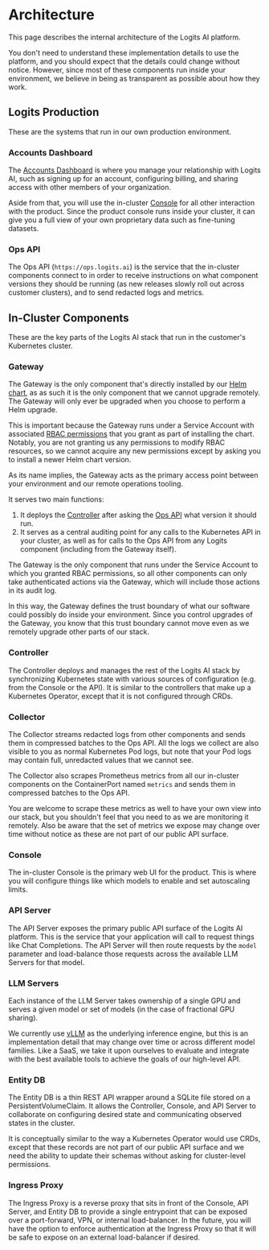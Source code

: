 # Architecture

This page describes the internal architecture of the Logits AI platform.

You don't need to understand these implementation details to use the platform, and you should expect
that the details could change without notice.
However, since most of these components run inside your environment, we believe in being as
transparent as possible about how they work.

## Logits Production

These are the systems that run in our own production environment.

### Accounts Dashboard

The [Accounts Dashboard](https://accounts.logits.ai) is where you manage your relationship with
Logits AI, such as signing up for an account, configuring billing, and sharing access with other
members of your organization.

Aside from that, you will use the in-cluster [Console](#console) for all other interaction with the
product. Since the product console runs inside your cluster, it can give you a full view of your own
proprietary data such as fine-tuning datasets.

### Ops API

The Ops API (`https://ops.logits.ai`) is the service that the in-cluster components connect to
in order to receive instructions on what component versions they should be running
(as new releases slowly roll out across customer clusters), and to send redacted logs and metrics.

## In-Cluster Components

These are the key parts of the Logits AI stack that run in the customer's Kubernetes cluster.

### Gateway

The Gateway is the only component that's directly installed by our [Helm chart](../helm/gateway),
as as such it is the only component that we cannot upgrade remotely.
The Gateway will only ever be upgraded when you choose to perform a Helm upgrade.

This is important because the Gateway runs under a Service Account with associated
[RBAC permissions](../helm/gateway/templates/gateway-rbac.yaml) that you grant as part of installing
the chart. Notably, you are not granting us any permissions to modify RBAC resources, so we cannot
acquire any new permissions except by asking you to install a newer Helm chart version.

As its name implies, the Gateway acts as the primary access point between your environment and our
remote operations tooling.

It serves two main functions:

1. It deploys the [Controller](#controller) after asking the [Ops API](#ops-api) what version it
   should run.
1. It serves as a central auditing point for any calls to the Kubernetes API in your cluster,
   as well as for calls to the Ops API from any Logits component (including from the Gateway itself).

The Gateway is the only component that runs under the Service Account to which you granted RBAC
permissions, so all other components can only take authenticated actions via the Gateway,
which will include those actions in its audit log.

In this way, the Gateway defines the trust boundary of what our software could possibly do inside
your environment. Since you control upgrades of the Gateway, you know that this trust boundary
cannot move even as we remotely upgrade other parts of our stack.

### Controller

The Controller deploys and manages the rest of the Logits AI stack by synchronizing Kubernetes state
with various sources of configuration (e.g. from the Console or the API).
It is similar to the controllers that make up a Kubernetes Operator, except that it is not
configured through CRDs.

### Collector

The Collector streams redacted logs from other components and sends them in compressed batches to
the Ops API. All the logs we collect are also visible to you as normal Kubernetes Pod logs, but note
that your Pod logs may contain full, unredacted values that we cannot see.

The Collector also scrapes Prometheus metrics from all our in-cluster components on the
ContainerPort named `metrics` and sends them in compressed batches to the Ops API.

You are welcome to scrape these metrics as well to have your own view into our stack,
but you shouldn't feel that you need to as we are monitoring it remotely.
Also be aware that the set of metrics we expose may change over time without notice as these are not
part of our public API surface.

### Console

The in-cluster Console is the primary web UI for the product. This is where you will configure
things like which models to enable and set autoscaling limits.

### API Server

The API Server exposes the primary public API surface of the Logits AI platform.
This is the service that your application will call to request things like Chat Completions.
The API Server will then route requests by the `model` parameter and load-balance those requests
across the available LLM Servers for that model.

### LLM Servers

Each instance of the LLM Server takes ownership of a single GPU and serves a given model or set of
models (in the case of fractional GPU sharing).

We currently use [vLLM](https://github.com/vllm-project/vllm) as the underlying inference engine,
but this is an implementation detail that may change over time or across different model families.
Like a SaaS, we take it upon ourselves to evaluate and integrate with the best available tools to
achieve the goals of our high-level API.

### Entity DB

The Entity DB is a thin REST API wrapper around a SQLite file stored on a PersistentVolumeClaim.
It allows the Controller, Console, and API Server to collaborate on configuring desired state and
communicating observed states in the cluster.

It is conceptually similar to the way a Kubernetes Operator would use CRDs, except that these
records are not part of our public API surface and we need the ability to update their schemas
without asking for cluster-level permissions.

### Ingress Proxy

The Ingress Proxy is a reverse proxy that sits in front of the Console, API Server, and Entity DB
to provide a single entrypoint that can be exposed over a port-forward, VPN, or internal
load-balancer. In the future, you will have the option to enforce authentication at the
Ingress Proxy so that it will be safe to expose on an external load-balancer if desired.
